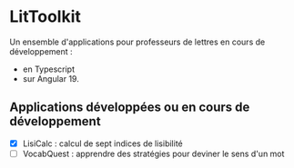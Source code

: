 # LitToolkit

Un ensemble d'applications pour professeurs de lettres en cours de développement :
- en Typescript
- sur Angular 19.

## Applications développées ou en cours de développement

- [x] LisiCalc : calcul de sept indices de lisibilité
- [ ] VocabQuest : apprendre des stratégies pour deviner le sens d'un mot
